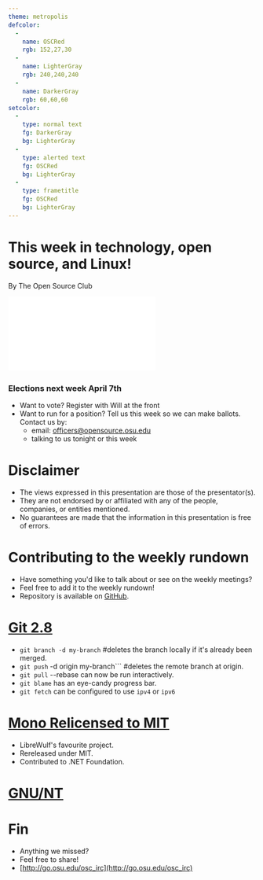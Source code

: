```yaml
---
theme: metropolis
defcolor:
  -
    name: OSCRed
    rgb: 152,27,30
  -
    name: LighterGray
    rgb: 240,240,240
  -
    name: DarkerGray
    rgb: 60,60,60
setcolor:
  -
    type: normal text
    fg: DarkerGray
    bg: LighterGray
  -
    type: alerted text
    fg: OSCRed
    bg: LighterGray
  -
    type: frametitle
    fg: OSCRed
    bg: LighterGray
---
```


# This week in technology, open source, and Linux!

By The Open Source Club

![OSC Logo](../../common/osc-logo.pdf "Open Source Club at Ohio State Logo")

### Elections next week April 7th
* Want to vote? Register with Will at the front
* Want to run for a position? Tell us this week so we can make ballots. Contact us by:
  * email: officers@opensource.osu.edu
  * talking to us tonight or this week

# Disclaimer
* The views expressed in this presentation are those of the presentator(s).
* They are not endorsed by or affiliated with any of the people, companies, or entities mentioned.
* No guarantees are made that the information in this presentation is free of errors.

# Contributing to the weekly rundown
* Have something you'd like to talk about or see on the weekly meetings?
* Feel free to add it to the weekly rundown!
* Repository is available on [GitHub](https://github.com/OSUOSC/osc-weekly-rundown).


# [Git 2.8](https://git.kernel.org/cgit/git/git.git/plain/Documentation/RelNotes/2.8.0.txt)
* ```git branch -d my-branch``` #deletes the branch locally if it's already been merged.
* ```git push``` -d origin my-branch``` #deletes the remote branch at origin.
* ```git pull``` --rebase can now be run interactively.
* ```git blame``` has an eye-candy progress bar.
* ```git fetch``` can be configured to use ```ipv4``` or ```ipv6```

# [Mono Relicensed to MIT](http://www.mono-project.com/news/2016/03/31/mono-relicensed-mit)
* LibreWulf's favourite project.
* Rereleased under MIT.
* Contributed to .NET Foundation.

# [GNU/NT](https://build.microsoft.com)


# Fin
* Anything we missed?
* Feel free to share!
* [http://go.osu.edu/osc_irc](http://go.osu.edu/osc_irc)
